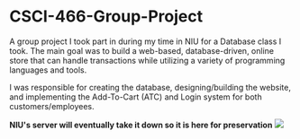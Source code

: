 # CSCI-466-Group-Project
A group project I took part in during my time in NIU for a Database class I took.
The main goal was to build a web-based, database-driven, online store that can handle transactions while utilizing a variety of programming languages and tools.

I was responsible for creating the database, designing/building the website, and implementing the Add-To-Cart (ATC) and Login system for both customers/employees.

**NIU's server will eventually take it down so it is here for preservation**
![](https://github.com/cleopotato/CSCI-466-Group-Project/blob/main/Untitled%20design.gif)

